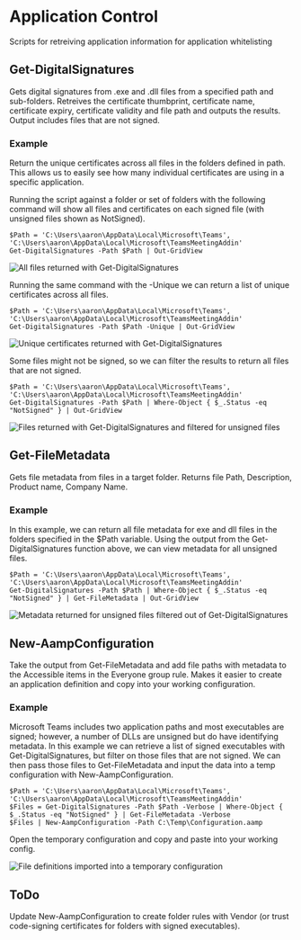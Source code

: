 # Application Control
Scripts for retreiving application information for application whitelisting


## Get-DigitalSignatures
Gets digital signatures from .exe and .dll files from a specified path and sub-folders. Retreives the certificate thumbprint, certificate name, certificate expiry, certificate validity and file path and outputs the results. Output includes files that are not signed.

### Example
Return the unique certificates across all files in the folders defined in path. This allows us to easily see how many individual certificates are using in a specific application.

Running the script against a folder or set of folders with the following command will show all files and certificates on each signed file (with unsigned files shown as NotSigned).

    $Path = 'C:\Users\aaron\AppData\Local\Microsoft\Teams', 'C:\Users\aaron\AppData\Local\Microsoft\TeamsMeetingAddin'
    Get-DigitalSignatures -Path $Path | Out-GridView

![All files returned with Get-DigitalSignatures](https://raw.githubusercontent.com/aaronparker/ApplicationControl/master/img/DigitalSignature-All.PNG "All files returned with Get-DigitalSignatures")

Running the same command with the -Unique we can return a list of unique certificates across all files.

    $Path = 'C:\Users\aaron\AppData\Local\Microsoft\Teams', 'C:\Users\aaron\AppData\Local\Microsoft\TeamsMeetingAddin'
    Get-DigitalSignatures -Path $Path -Unique | Out-GridView

![Unique certificates returned with Get-DigitalSignatures](https://raw.githubusercontent.com/aaronparker/ApplicationControl/master/img/DigitalSignature-Unique.PNG "Unique certificates returned with Get-DigitalSignatures")

Some files might not be signed, so we can filter the results to return all files that are not signed.

    $Path = 'C:\Users\aaron\AppData\Local\Microsoft\Teams', 'C:\Users\aaron\AppData\Local\Microsoft\TeamsMeetingAddin'
    Get-DigitalSignatures -Path $Path | Where-Object { $_.Status -eq "NotSigned" } | Out-GridView

![Files returned with Get-DigitalSignatures and filtered for unsigned files](https://raw.githubusercontent.com/aaronparker/ApplicationControl/master/img/DigitalSignature-NotSigned.PNG "Files returned with Get-DigitalSignatures and filtered for unsigned files")

## Get-FileMetadata
 Gets file metadata from files in a target folder. Returns file Path, Description, Product name, Company Name.

### Example
 In this example, we can return all file metadata for exe and dll files in the folders specified in the $Path variable. Using the output from the Get-DigitalSignatures function above, we can view metadata for all unsigned files.

    $Path = 'C:\Users\aaron\AppData\Local\Microsoft\Teams', 'C:\Users\aaron\AppData\Local\Microsoft\TeamsMeetingAddin'
    Get-DigitalSignatures -Path $Path | Where-Object { $_.Status -eq "NotSigned" } | Get-FileMetadata | Out-GridView

![Metadata returned for unsigned files filtered out of Get-DigitalSignatures](https://raw.githubusercontent.com/aaronparker/ApplicationControl/master/img/FileMetadata-NotSigned.PNG "Metadata returned for unsigned files filtered out of Get-DigitalSignatures")

## New-AampConfiguration
Take the output from Get-FileMetadata and add file paths with metadata to the Accessible items in the Everyone group rule.
Makes it easier to create an application definition and copy into your working configuration.

### Example
Microsoft Teams includes two application paths and most executables are signed; however, a number of DLLs are unsigned but do have identifying metadata. In this example we can retrieve a list of signed executables with Get-DigitalSignatures, but filter on those files that are not signed. We can then pass those files to Get-FileMetadata and input the data into a temp configuration with New-AampConfiguration.

    $Path = 'C:\Users\aaron\AppData\Local\Microsoft\Teams', 'C:\Users\aaron\AppData\Local\Microsoft\TeamsMeetingAddin'
    $Files = Get-DigitalSignatures -Path $Path -Verbose | Where-Object { $_.Status -eq "NotSigned" } | Get-FileMetadata -Verbose
    $Files | New-AampConfiguration -Path C:\Temp\Configuration.aamp

Open the temporary configuration and copy and paste into your working config.

![File definitions imported into a temporary configuration](https://raw.githubusercontent.com/aaronparker/ApplicationControl/master/img/AampConfiguration.PNG "File definitions imported into a temporary configuration")

## ToDo
Update New-AampConfiguration to create folder rules with Vendor (or trust code-signing certificates for folders with signed executables).
